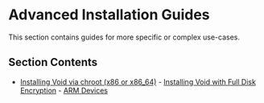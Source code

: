 # Advanced Installation Guides

This section contains guides for more specific or complex use-cases.

## Section Contents

- [Installing Void via chroot (x86 or x86_64)](./chroot.md)  - [Installing
Void with Full Disk Encryption](./fde.md)  - [ARM
Devices](./arm-devices/index.md)
